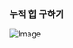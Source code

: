 ### 누적 합 구하기

![Image](https://github.com/user-attachments/assets/79e4b55f-2a5f-4d4a-85c3-735edacb7467)